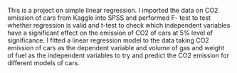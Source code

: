 This is a project on simple linear regression. I imported the data on CO2 emission of cars from Kaggle into SPSS and performed F- test to test whether regression is valid and t-test to check which independent variables have a significant effect on the emission of CO2 of cars at 5% level of significance. I fitted a linear regression model to the data taking CO2 emission of cars as the dependent variable and volume of gas and weight of fuel as the independent variables to try and predict the CO2 emission for different models of cars. 
